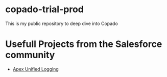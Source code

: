 # copado-trial-prod
This is my public repository to deep dive into Copado

# Usefull Projects from the Salesforce community
- [Apex Unified Logging](https://github.com/rsoesemann/apex-unified-logging)
